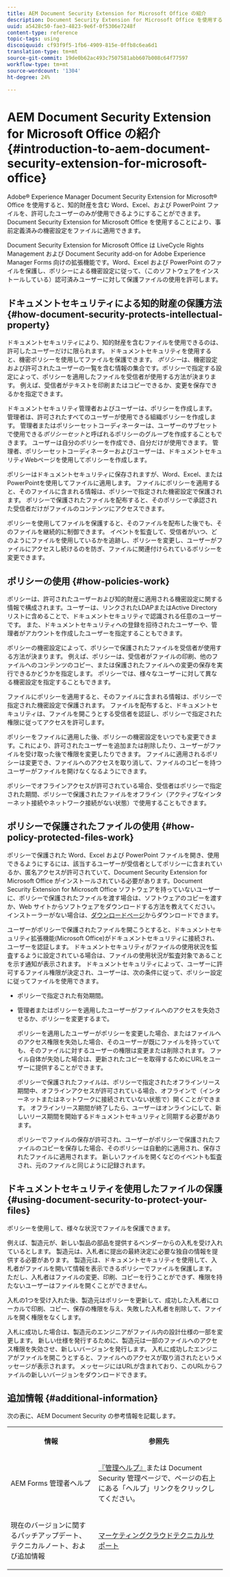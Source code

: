 ```yaml
---
title: AEM Document Security Extension for Microsoft Office の紹介
description: Document Security Extension for Microsoft Office を使用することで、Microsoft Office ファイルに事前定義済みの機密設定を適用できます。
uuid: a5428c50-fae3-4823-9e6f-0f5306e7248f
content-type: reference
topic-tags: using
discoiquuid: cf93f9f5-1fb6-4909-815e-0ffb8c6ea6d1
translation-type: tm+mt
source-git-commit: 19de0b62ac493c7507581abb607b008c64f77597
workflow-type: tm+mt
source-wordcount: '1304'
ht-degree: 24%

---
```



# AEM Document Security Extension for Microsoft Office の紹介{#introduction-to-aem-document-security-extension-for-microsoft-office}

Adobe® Experience Manager Document Security Extension for Microsoft® Office を使用すると、知的財産を含む Word、Excel、および PowerPoint ファイルを、許可したユーザーのみが使用できるようにすることができます。Document Security Extension for Microsoft Office を使用することにより、事前定義済みの機密設定をファイルに適用できます。

Document Security Extension for Microsoft Office は LiveCycle Rights Management および Document Security add-on for Adobe Experience Manager Forms 向けの拡張機能です。Word、Excel および PowerPoint のファイルを保護し、ポリシーによる機密設定に従って、（このソフトウェアをインストールしている）認可済みユーザーに対して保護ファイルの使用を許可します。

## ドキュメントセキュリティによる知的財産の保護方法{#how-document-security-protects-intellectual-property}

ドキュメントセキュリティにより、知的財産を含むファイルを使用できるのは、許可したユーザーだけに限られます。 ドキュメントセキュリティを使用すると、機密ポリシーを使用してファイルを保護できます。 *ポリシー*&#x200B;は、機密設定および許可されたユーザーの一覧を含む情報の集合です。ポリシーで指定する設定によって、ポリシーを適用したファイルを受信者が使用する方法が決まります。 例えば、受信者がテキストを印刷またはコピーできるか、変更を保存できるかを指定できます。

ドキュメントセキュリティ管理者およびユーザーは、ポリシーを作成します。 管理者は、許可されたすべてのユーザーが使用できる組織ポリシーを作成します。 管理者またはポリシーセットコーディネーターは、ユーザーのサブセットで使用できる&#x200B;*ポリシーセット*&#x200B;と呼ばれるポリシーのグループを作成することもできます。 ユーザーは自分のポリシーを作成でき、自分だけが使用できます。 管理者、ポリシーセットコーディネーターおよびユーザーは、ドキュメントセキュリティWebページを使用してポリシーを作成します。

ポリシーはドキュメントセキュリティに保存されますが、Word、Excel、またはPowerPointを使用してファイルに適用します。 ファイルにポリシーを適用すると、そのファイルに含まれる情報は、ポリシーで指定された機密設定で保護されます。 ポリシーで保護されたファイルを配布すると、そのポリシーで承認された受信者だけがファイルのコンテンツにアクセスできます。

ポリシーを使用してファイルを保護すると、そのファイルを配布した後でも、そのファイルを継続的に制御できます。 イベントを監査して、受信者がいつ、どのようにファイルを使用しているかを追跡し、ポリシーを変更し、ユーザーがファイルにアクセスし続けるのを防ぎ、ファイルに関連付けられているポリシーを変更できます。

## ポリシーの使用  {#how-policies-work}

ポリシーは、許可されたユーザーおよび知的財産に適用される機密設定に関する情報で構成されます。ユーザーは、リンクされたLDAPまたはActive Directoryリストに含めることで、ドキュメントセキュリティで認識される任意のユーザーです。 また、ドキュメントセキュリティへの登録を招待されたユーザーや、管理者がアカウントを作成したユーザーを指定することもできます。

ポリシーの機密設定によって、ポリシーで保護されたファイルを受信者が使用する方法が決まります。 例えば、ポリシーは、受信者がファイルの印刷、他のファイルへのコンテンツのコピー、または保護されたファイルへの変更の保存を実行できるかどうかを指定します。 ポリシーでは、様々なユーザーに対して異なる機密設定を指定することもできます。

ファイルにポリシーを適用すると、そのファイルに含まれる情報は、ポリシーで指定された機密設定で保護されます。 ファイルを配布すると、ドキュメントセキュリティは、ファイルを開こうとする受信者を認証し、ポリシーで指定された権限に従ってアクセスを許可します。

ポリシーをファイルに適用した後、ポリシーの機密設定をいつでも変更できます。これにより、許可されたユーザーを追加または削除したり、ユーザーがファイルを受け取った後で権限を変更したりできます。 ファイルに適用されるポリシーは変更でき、ファイルへのアクセスを取り消して、ファイルのコピーを持つユーザーがファイルを開けなくなるようにできます。

ポリシーでオフラインアクセスが許可されている場合、受信者はポリシーで指定された期間、ポリシーで保護されたファイルをオフライン（アクティブなインターネット接続やネットワーク接続がない状態）で使用することもできます。

## ポリシーで保護されたファイルの使用  {#how-policy-protected-files-work}

ポリシーで保護された Word、Excel および PowerPoint ファイルを開き、使用できるようにするには、該当するユーザーが受信者としてポリシーに含まれているか、匿名アクセスが許可されていて、Document Security Extension for Microsoft Office がインストールされている必要があります。Document Security Extension for Microsoft Office ソフトウェアを持っていないユーザーに、ポリシーで保護されたファイルを渡す場合は、ソフトウェアのコピーを渡すか、Web サイトからソフトウェアをダウンロードする方法を教えてください。インストーラーがない場合は、[ダウンロードページ](https://www.adobe.com/products/livecycle/rightsmanagement/extension/downloads.html)からダウンロードできます。

ユーザーがポリシーで保護されたファイルを開こうとすると、ドキュメントセキュリティ拡張機能(Microsoft Office)がドキュメントセキュリティに接続され、ユーザーを認証します。 ドキュメントセキュリティがファイルの使用状況を監査するように設定されている場合は、ファイルの使用状況が監査対象であることを示す通知が表示されます。 ドキュメントセキュリティによって、ユーザーに許可するファイル権限が決定され、ユーザーは、次の条件に従って、ポリシー設定に従ってファイルを使用できます。

* ポリシーで指定された有効期間。
* 管理者またはポリシーを適用したユーザーがファイルへのアクセスを失効させるか、ポリシーを変更するまで。

   ポリシーを適用したユーザーがポリシーを変更した場合、またはファイルへのアクセス権限を失効した場合、そのユーザーが既にファイルを持っていても、そのファイルに対するユーザーの権限は変更または削除されます。 ファイル自体が失効した場合は、更新されたコピーを取得するためにURLをユーザーに提供することができます。

   ポリシーで保護されたファイルは、ポリシーで指定されたオフラインリース期間中、オフラインアクセスが許可されている場合、オフラインで（インターネットまたはネットワークに接続されていない状態で）開くことができます。 オフラインリース期間が終了したら、ユーザーはオンラインにして、新しいリース期間を開始するドキュメントセキュリティと同期する必要があります。

   ポリシーでファイルの保存が許可され、ユーザーがポリシーで保護されたファイルのコピーを保存した場合、そのポリシーは自動的に適用され、保存されたファイルに適用されます。 新しいファイルを開くなどのイベントも監査され、元のファイルと同じように記録されます。

## ドキュメントセキュリティを使用したファイルの保護{#using-document-security-to-protect-your-files}

ポリシーを使用して、様々な状況でファイルを保護できます。

例えば、製造元が、新しい製品の部品を提供するベンダーからの入札を受け入れているとします。 製造元は、入札者に提出の最終決定に必要な独自の情報を提供する必要があります。 製造元は、ドキュメントセキュリティを使用して、入札者がファイルを開いて情報を表示できるポリシーでファイルを保護します。 ただし、入札者はファイルの変更、印刷、コピーを行うことができず、権限を持たないユーザーはファイルを開くことができません。

入札の1つを受け入れた後、製造元はポリシーを更新して、成功した入札者にローカルで印刷、コピー、保存の権限を与え、失敗した入札者を削除して、ファイルを開く権限をなくします。

入札に成功した場合は、製造元のエンジニアがファイル内の設計仕様の一部を変更します。 新しい仕様を発行するために、製造元は一部のファイルへのアクセス権限を失効させ、新しいバージョンを発行します。 入札に成功したエンジニアがファイルを開こうとすると、ファイルへのアクセスが取り消されたというメッセージが表示されます。 メッセージにはURLが含まれており、このURLからファイルの新しいバージョンをダウンロードできます。

## 追加情報 {#additional-information}

次の表に、AEM Document Security の参考情報を記載します。

<table >
 <tbody>
  <tr>
   <th><p>情報</p> </th>
   <th><p>参照先</p> </th>
  </tr>
  <tr>
   <td><p>AEM Forms 管理者ヘルプ</p> </td>
   <td><p><a href="http://www.adobe.com/go/learn_aemforms_admin_65">『管理ヘルプ』</a>または Document Security 管理ページで、ページの右上にある「ヘルプ」リンクをクリックしてください。</p> </td>
  </tr>
  <tr>
   <td><p>現在のバージョンに関するパッチアップデート、テクニカルノート、および追加情報</p> </td>
   <td><p><a href="https://helpx.adobe.com/jp/marketing-cloud/contact-support.html">マーケティングクラウドテクニカルサポート</a></p> </td>
  </tr>
 </tbody>
</table>

